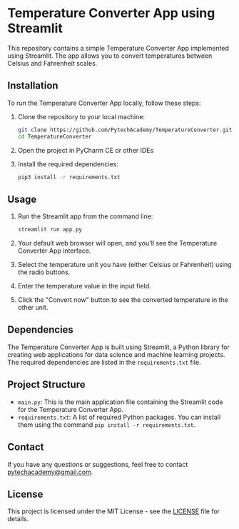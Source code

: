 # Temperature Converter App using Streamlit

This repository contains a simple Temperature Converter App implemented using Streamlit. The app allows you to convert temperatures between Celsius and Fahrenheit scales.

## Installation

To run the Temperature Converter App locally, follow these steps:

1. Clone the repository to your local machine:
   ```bash
   git clone https://github.com/PytechAcademy/TemperatureConverter.git
   cd TemperatureConverter
   ```

2. Open the project in PyCharm CE or other IDEs

3. Install the required dependencies:
   ```bash
   pip3 install -r requirements.txt
   ```

## Usage

1. Run the Streamlit app from the command line:
   ```bash
   streamlit run app.py
   ```

2. Your default web browser will open, and you'll see the Temperature Converter App interface.

3. Select the temperature unit you have (either Celsius or Fahrenheit) using the radio buttons.

4. Enter the temperature value in the input field.

5. Click the "Convert now" button to see the converted temperature in the other unit.

## Dependencies

The Temperature Converter App is built using Streamlit, a Python library for creating web applications for data science and machine learning projects. The required dependencies are listed in the `requirements.txt` file.

## Project Structure

- `main.py`: This is the main application file containing the Streamlit code for the Temperature Converter App.
- `requirements.txt`: A list of required Python packages. You can install them using the command `pip install -r requirements.txt`.

## Contact

If you have any questions or suggestions, feel free to contact [pytechacademy@gmail.com](mailto:pytechacademy@gmail.com).

## License

This project is licensed under the MIT License - see the [LICENSE](LICENSE) file for details.
